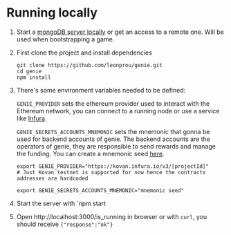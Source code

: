 # Running locally

1. Start a [mongoDB server locally](https://docs.mongodb.com/manual/tutorial/install-mongodb-on-windows/) or get an access to a remote one. Will be used when bootstrapping a game.
2. First clone the project and install dependencies
    ```
    git clone https://github.com/leonprou/genie.git
    cd genie
    npm install
    ```
3. There's some environment variables needed to be defined:

    `GENIE_PROVIDER` sets the ethereum provider used to interact with the Ethereum network, you can connect to a running node or use a service like [Infura](https://infura.io/).
    
    `GENIE_SECRETS_ACCOUNTS_MNEMONIC` sets the mnemonic that gonna be used for backend accounts of genie. The backend accounts are the operators of genie, they are responsible to send rewards and manage the funding. You can create a mnemonic seed [here](https://iancoleman.io/bip39/).
    ```
    export GENIE_PROVIDER="https://kovan.infura.io/v3/[projectId]"
    # Just Kovan testnet is supported for now hence the contracts addresses are hardcoded

    export GENIE_SECRETS_ACCOUNTS_MNEMONIC="mnemonic seed"
    ```
 4. Start the server with `npm start
 
 5. Open http://localhost:3000/is_running in browser or with `curl`, you should receive `{"response":"ok"}`
